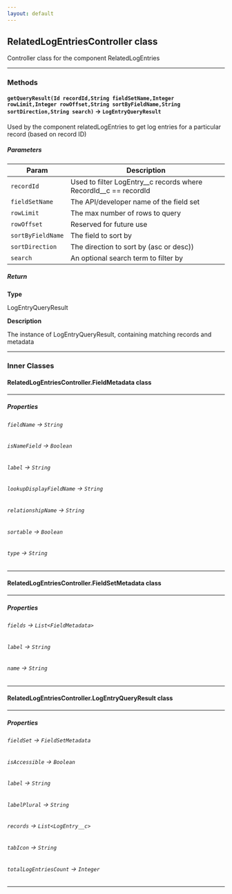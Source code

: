 ```yaml
---
layout: default
---
```

## RelatedLogEntriesController class

Controller class for the component RelatedLogEntries

---
### Methods
#### `getQueryResult(Id recordId,String fieldSetName,Integer rowLimit,Integer rowOffset,String sortByFieldName,String sortDirection,String search)` → `LogEntryQueryResult`

 Used by the component relatedLogEntries to get log entries for a particular record (based on record ID)

##### Parameters

|Param|Description|
|-----|-----------|
|`recordId` |         Used to filter LogEntry__c records where RecordId__c == recordId |
|`fieldSetName` |     The API/developer name of the field set |
|`rowLimit` |         The max number of rows to query |
|`rowOffset` |        Reserved for future use |
|`sortByFieldName` |  The field to sort by |
|`sortDirection` |    The direction to sort by (asc or desc)) |
|`search` |           An optional search term to filter by |

##### Return

**Type**

LogEntryQueryResult

**Description**

The instance of LogEntryQueryResult, containing matching records and metadata

---
### Inner Classes

#### RelatedLogEntriesController.FieldMetadata class
---
##### Properties

###### `fieldName` → `String`

###### `isNameField` → `Boolean`

###### `label` → `String`

###### `lookupDisplayFieldName` → `String`

###### `relationshipName` → `String`

###### `sortable` → `Boolean`

###### `type` → `String`

---
#### RelatedLogEntriesController.FieldSetMetadata class
---
##### Properties

###### `fields` → `List<FieldMetadata>`

###### `label` → `String`

###### `name` → `String`

---
#### RelatedLogEntriesController.LogEntryQueryResult class
---
##### Properties

###### `fieldSet` → `FieldSetMetadata`

###### `isAccessible` → `Boolean`

###### `label` → `String`

###### `labelPlural` → `String`

###### `records` → `List<LogEntry__c>`

###### `tabIcon` → `String`

###### `totalLogEntriesCount` → `Integer`

---
